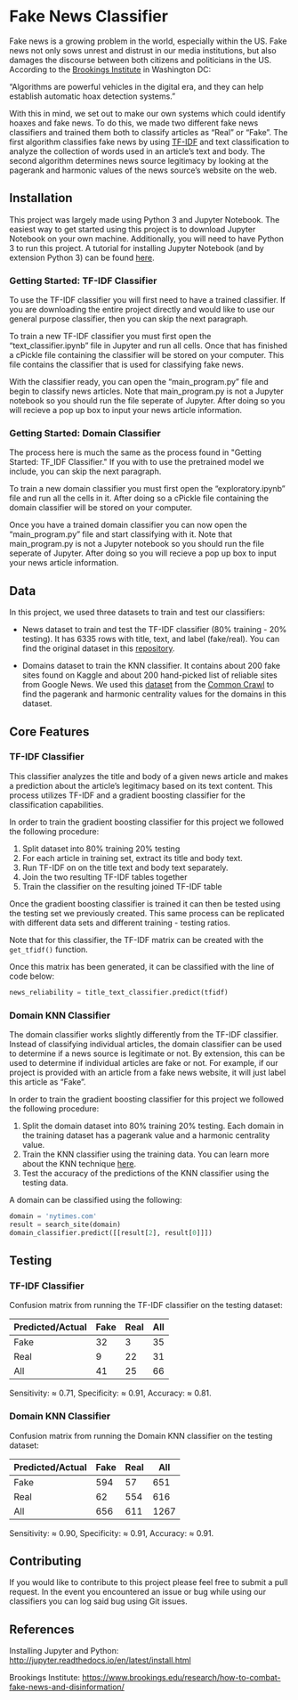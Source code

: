 # Fake News Classifier

Fake news is a growing problem in the world, especially within the US. Fake news not only sows unrest and distrust in our media institutions, but also damages the discourse between both citizens and politicians in the US. According to the [Brookings Institute](https://www.brookings.edu/research/how-to-combat-fake-news-and-disinformation/) in Washington DC: 

“Algorithms are powerful vehicles in the digital era, and they can help establish automatic hoax detection systems.”

With this in mind, we set out to make our own systems which could identify hoaxes and fake news. To do this, we made two different fake news classifiers and trained them both to classify articles as “Real” or “Fake”. The first algorithm classifies fake news by using [TF-IDF](https://en.wikipedia.org/wiki/Tf%E2%80%93idf) and text classification to analyze the collection of words used in an article’s text and body. The second algorithm determines news source legitimacy by looking at the pagerank and harmonic values of the news source’s website on the web.

## Installation

This project was largely made using Python 3 and Jupyter Notebook. The easiest way to get started using this project is to download Jupyter Notebook on your own machine. Additionally, you will need to have Python 3 to run this project. A tutorial for installing Jupyter Notebook (and by extension Python 3) can be found [here](http://jupyter.readthedocs.io/en/latest/install.html).

### Getting Started: TF-IDF Classifier

To use the TF-IDF classifier you will first need to have a trained classifier. If you are downloading the entire project directly and would like to use our general purpose classifier, then you can skip the next paragraph. 

To train a new TF-IDF classifier you must first open the “text_classifier.ipynb” file in Jupyter and run all cells. Once that has finished a cPickle file containing the classifier will be stored on your computer. This file contains the classifier that is used for classifying fake news. 

With the classifier ready, you can open the “main_program.py” file and begin to classify news articles. Note that main_program.py is not a Jupyter notebook so you should run the file seperate of Jupyter. After doing so you will recieve a pop up box to input your news article information.

### Getting Started: Domain Classifier

The process here is much the same as the process found in "Getting Started: TF_IDF Classifier." If you with to use the pretrained model we include, you can skip the next paragraph.

To train a new domain classifier you must first open the “exploratory.ipynb” file and run all the cells in it. After doing so a cPickle file containing the domain classifier will be stored on your computer. 

Once you have a trained domain classifier you can now open the “main_program.py” file and start classifying with it. Note that main_program.py is not a Jupyter notebook so you should run the file seperate of Jupyter. After doing so you will recieve a pop up box to input your news article information.

## Data

In this project, we used three datasets to train and test our classifiers:

* News dataset to train and test the TF-IDF classifier (80% training - 20% testing). It has 6335 rows with title, text, and label (fake/real). You can find the original dataset in this [repository](https://github.com/GeorgeMcIntire/fake_real_news_dataset).

* Domains dataset to train the KNN classifier. It contains about 200 fake sites found on Kaggle and about 200 hand-picked list of reliable sites from Google News. We used this [dataset](http://commoncrawl.org/2017/08/webgraph-2017-may-june-july/) from the [Common Crawl](http://commoncrawl.org/) to find the pagerank and harmonic centrality values for the domains in this dataset.

## Core Features

### TF-IDF Classifier

This classifier analyzes the title and body of a given news article and makes a prediction about the article’s legitimacy based on its text content. This process utilizes TF-IDF and a gradient boosting classifier for the classification capabilities.

In order to train the gradient boosting classifier for this project we followed the following procedure:

1. Split dataset into 80% training 20% testing
2. For each article in training set, extract its title and body text. 
3. Run TF-IDF on on the title text and body text separately.
4. Join the two resulting TF-IDF tables together
5. Train the classifier on the resulting joined TF-IDF table

Once the gradient boosting classifier is trained it can then be tested using the testing set we previously created. This same process can be replicated with different data sets and different training - testing ratios.

Note that for this classifier, the TF-IDF matrix can be created with the `get_tfidf()` function.

Once this matrix has been generated, it can be classified with the line of code below:

```python
news_reliability = title_text_classifier.predict(tfidf)
```

### Domain KNN Classifier

The domain classifier works slightly differently from the TF-IDF classifier. Instead of classifying individual articles, the domain classifier can be used to determine if a news source is legitimate or not. By extension, this can be used to determine if individual articles are fake or not. For example, if our project is provided with an article from a fake news website, it will just label this article as “Fake”.

In order to train the gradient boosting classifier for this project we followed the following procedure:

1. Split the domain dataset into 80% training 20% testing. Each domain in the training dataset has a pagerank value and a harmonic centrality value.
2. Train the KNN classifier using the training data. You can learn more about the KNN technique [here](https://en.wikipedia.org/wiki/K-nearest_neighbors_algorithm). 
3. Test the accuracy of the predictions of the KNN classifier using the testing data.

A domain can be classified using the following:

```python
domain = 'nytimes.com'
result = search_site(domain)
domain_classifier.predict([[result[2], result[0]]])
```

## Testing

### TF-IDF Classifier

Confusion matrix from running the TF-IDF classifier on the testing dataset:

| Predicted/Actual  | Fake  | Real | All  |
|---|---|---|---|
| Fake  | 32 | 3  | 35  |
| Real  | 9  | 22  | 31  |
| All | 41  | 25  | 66  |

Sensitivity: ≈ 0.71, Specificity: ≈ 0.91, Accuracy: ≈ 0.81.

### Domain KNN Classifier

Confusion matrix from running the Domain KNN classifier on the testing dataset:

| Predicted/Actual  | Fake  | Real | All  |
|---|---|---|---|
| Fake  | 594 | 57  | 651  |
| Real  | 62  | 554  | 616  |
| All | 656  | 611  | 1267  |

Sensitivity: ≈ 0.90, Specificity: ≈ 0.91, Accuracy: ≈ 0.91.

## Contributing

If you would like to contribute to this project please feel free to submit a pull request. In the event you encountered an issue or bug while using our classifiers you can log said bug using Git issues.

## References

Installing Jupyter and Python: http://jupyter.readthedocs.io/en/latest/install.html

Brookings Institute: https://www.brookings.edu/research/how-to-combat-fake-news-and-disinformation/

